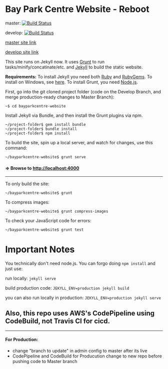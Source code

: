 # Bay Park Centre Website - Reboot

master: [![Build Status](https://travis-ci.com/DboxDev/bayparkcentre-website.svg?token=dp5EomWdmLUc5zuyvWUy&branch=master)](https://travis-ci.com/DboxDev/bayparkcentre-website)

develop: [![Build Status](https://travis-ci.com/DboxDev/bayparkcentre-website.svg?token=dp5EomWdmLUc5zuyvWUy&branch=develop)](https://travis-ci.com/DboxDev/bayparkcentre-website)

[master site link](http://www.bayparkcentre.com)

[develop site link](http://bayparkcentre.dev.dbxd.com)

This site runs on Jekyll now. It uses [Grunt](http://gruntjs.com/) to run tasks/minify/concatinate/etc. and [Jekyll](https://jekyllrb.com/) to build the static website.

**Requirements:** 
To install Jekyll you need both [Ruby](http://www.ruby-lang.org/en/downloads/) and [RubyGems](https://rubygems.org/pages/download). To install on Windows, see [here](http://jekyll-windows.juthilo.com/).
To install Grunt, you need [Node.js](https://nodejs.org/en/). 


First, go into the git cloned project folder (code on the Develop Branch, and merge production-ready changes to Master Branch):
```
~$ cd bayparkcentre-website
```

Install Jekyll via Bundle, and then install the Grunt plugins via npm.
```
~/project-folder$ gem install bundle
~/project-folder$ bundle install
~/project-folder$ npm install
```

To build the site, spin up a local server, and watch for changes, use this command:
```
~/bayparkcentre-website$ grunt serve
``` 
#### => Browse to [http://localhost:4000](http://localhost:4000)

---

To only build the site:
```
~/bayparkcentre-website$ grunt
```

To compress images:
```
~/bayparkcentre-website$ grunt compress-images
```

To check your JavaScript code for errors:
```
~/bayparkcentre-website$ grunt test
```

# Important Notes

You technically don't need node.js. You can forgo doing ``npm install`` and just use:

run locally: ``jekyll serve``

build production code: ``JEKYLL_ENV=production jekyll build``

you can also run locally in production: ``JEKYLL_ENV=production jekyll serve``

## Also, this repo uses AWS's CodePipeline using CodeBuild, **not** Travis CI for cicd.


---

#### For Production:


* change "branch to update" in admin config to master after its live
* CodePipeline and CodeBuild for Producution change to new repo before pushing code to Master branch
